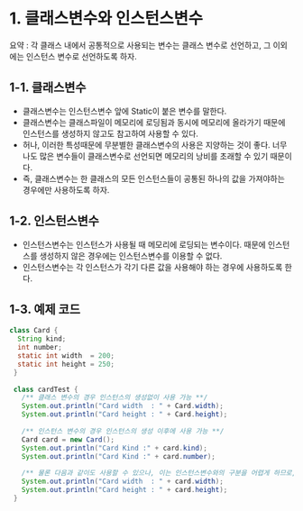 # 1. 클래스변수와 인스턴스변수

요약 : 각 클래스 내에서 공통적으로 사용되는 변수는 클래스 변수로 선언하고, 그 이외에는 인스턴스 변수로 선언하도록 하자.

## 1-1. 클래스변수
- 클래스변수는 인스턴스변수 앞에 Static이 붙은 변수를 말한다. 
- 클래스변수는 클래스파일이 메모리에 로딩됨과 동시에 메모리에 올라가기 때문에 인스턴스를 생성하지 않고도 참고하여 사용할 수 있다.
- 허나, 이러한 특성때문에 무분별한 클래스변수의 사용은 지양하는 것이 좋다. 너무나도 많은 변수들이 클래스변수로 선언되면 메모리의 낭비를 초래할 수 있기 때문이다.
- 즉, 클래스변수는 한 클래스의 모든 인스턴스들이 공통된 하나의 값을 가져야하는 경우에만 사용하도록 하자.

## 1-2. 인스턴스변수
- 인스턴스변수는 인스턴스가 사용될 때 메모리에 로딩되는 변수이다. 때문에 인스턴스를 생성하지 않은 경우에는 인스턴스변수를 이용할 수 없다.
- 인스턴스변수는 각 인스턴스가 각기 다른 값을 사용해야 하는 경우에 사용하도록 한다.

## 1-3. 예제 코드
  ```java
  class Card {
    String kind; 
    int number;
    static int width  = 200;
    static int height = 250;
   }
   
   class cardTest {
     /** 클래스 변수의 경우 인스턴스의 생성없이 사용 가능 **/
     System.out.println("Card width  : " + Card.width);
     System.out.println("Card height : " + Card.height);
     
     /** 인스턴스 변수의 경우 인스턴스의 생성 이후에 사용 가능 **/
     Card card = new Card();
     System.out.println("Card Kind :" + card.kind);
     System.out.println("Card Kind :" + card.number);
     
     /** 물론 다음과 같이도 사용할 수 있으나, 이는 인스턴스변수와의 구분을 어렵게 하므로, 지양하도록 하자. **/
     System.out.println("Card width  : " + card.width);
     System.out.println("Card height : " + card.height);
   }
  ```
